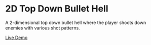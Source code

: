 # 2D Top Down Bullet Hell

A 2-dimensional top down bullet hell where the player shoots down enemies with various shot patterns.

[Live Demo](https://gvchen.github.io/COS426Final/)
